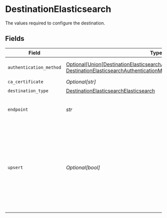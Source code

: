 # DestinationElasticsearch

The values required to configure the destination.


## Fields

| Field                                                                                                                                                                                                          | Type                                                                                                                                                                                                           | Required                                                                                                                                                                                                       | Description                                                                                                                                                                                                    |
| -------------------------------------------------------------------------------------------------------------------------------------------------------------------------------------------------------------- | -------------------------------------------------------------------------------------------------------------------------------------------------------------------------------------------------------------- | -------------------------------------------------------------------------------------------------------------------------------------------------------------------------------------------------------------- | -------------------------------------------------------------------------------------------------------------------------------------------------------------------------------------------------------------- |
| `authentication_method`                                                                                                                                                                                        | [Optional[Union[DestinationElasticsearchAuthenticationMethodAPIKeySecret, DestinationElasticsearchAuthenticationMethodUsernamePassword]]](../../models/shared/destinationelasticsearchauthenticationmethod.md) | :heavy_minus_sign:                                                                                                                                                                                             | The type of authentication to be used                                                                                                                                                                          |
| `ca_certificate`                                                                                                                                                                                               | *Optional[str]*                                                                                                                                                                                                | :heavy_minus_sign:                                                                                                                                                                                             | CA certificate                                                                                                                                                                                                 |
| `destination_type`                                                                                                                                                                                             | [DestinationElasticsearchElasticsearch](../../models/shared/destinationelasticsearchelasticsearch.md)                                                                                                          | :heavy_check_mark:                                                                                                                                                                                             | N/A                                                                                                                                                                                                            |
| `endpoint`                                                                                                                                                                                                     | *str*                                                                                                                                                                                                          | :heavy_check_mark:                                                                                                                                                                                             | The full url of the Elasticsearch server                                                                                                                                                                       |
| `upsert`                                                                                                                                                                                                       | *Optional[bool]*                                                                                                                                                                                               | :heavy_minus_sign:                                                                                                                                                                                             | If a primary key identifier is defined in the source, an upsert will be performed using the primary key value as the elasticsearch doc id. Does not support composite primary keys.                            |